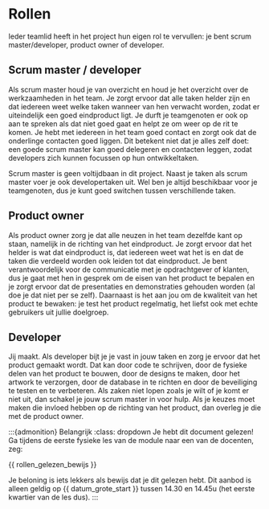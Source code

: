# Rollen

Ieder teamlid heeft in het project hun eigen rol te vervullen: je bent scrum master/developer, product owner of developer.

## Scrum master / developer

Als scrum master houd je van overzicht en houd je het overzicht over de werkzaamheden in het team. Je zorgt ervoor dat alle taken helder zijn en dat iedereen weet welke taken wanneer van hen verwacht worden, zodat er uiteindelijk een goed eindproduct ligt. Je durft je teamgenoten er ook op aan te spreken als dat niet goed gaat en helpt ze om weer op de rit te komen. Je hebt met iedereen in het team goed contact en zorgt ook dat de onderlinge contacten goed liggen. Dit betekent niet dat je alles zelf doet: een goede scrum master kan goed delegeren en contacten leggen, zodat developers zich kunnen focussen op hun ontwikkeltaken.

Scrum master is geen voltijdbaan in dit project. Naast je taken als scrum master voer je ook developertaken uit. Wel ben je altijd beschikbaar voor je teamgenoten, dus je kunt goed switchen tussen verschillende taken.

## Product owner

Als product owner zorg je dat alle neuzen in het team dezelfde kant op staan, namelijk in de richting van het eindproduct. Je zorgt ervoor dat het helder is wat dat eindproduct is, dat iedereen weet wat het is en dat de taken die verdeeld worden ook leiden tot dat eindproduct. Je bent verantwoordelijk voor de communicatie met je opdrachtgever of klanten, dus je gaat met hen in gesprek om de eisen van het product te bepalen en je zorgt ervoor dat de presentaties en demonstraties gehouden worden (al doe je dat niet per se zelf). Daarnaast is het aan jou om de kwaliteit van het product te bewaken: je test het product regelmatig, het liefst ook met echte gebruikers uit jullie doelgroep.

## Developer

Jij maakt. Als developer bijt je je vast in jouw taken en zorg je ervoor dat het product gemaakt wordt. Dat kan door code te schrijven, door de fysieke delen van het product te bouwen, door de designs te maken, door het artwork te verzorgen, door de database in te richten en door de beveiliging te testen en te verbeteren. Als zaken niet lopen zoals je wilt of je komt er niet uit, dan schakel je jouw scrum master in voor hulp. Als je keuzes moet maken die invloed hebben op de richting van het product, dan overleg je die met de product owner.

:::{admonition} Belangrijk
:class: dropdown
Je hebt dit document gelezen! Ga tijdens de eerste fysieke les van de module naar een van de docenten, zeg:

{{ rollen_gelezen_bewijs }}

Je beloning is iets lekkers als bewijs dat je dit gelezen hebt. Dit aanbod is alleen geldig op {{ datum_grote_start }} tussen 14.30 en 14.45u (het eerste kwartier van de les dus).
:::
